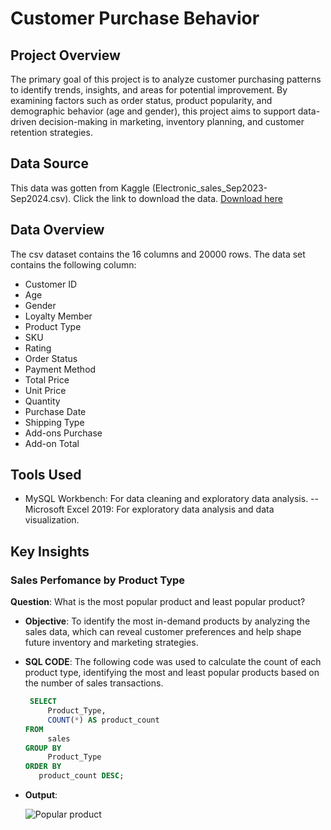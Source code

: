 # Customer Purchase Behavior 

## Project Overview
The primary goal of this project is to analyze customer purchasing patterns to identify trends, insights, and areas for potential improvement. By examining factors such as order status, product popularity, and demographic behavior (age and gender), this project aims to support data-driven decision-making in marketing, inventory planning, and customer retention strategies.

## Data Source
This data was gotten from Kaggle (Electronic_sales_Sep2023-Sep2024.csv). Click the link to download the data.
[Download here](https://www.kaggle.com/datasets/cameronseamons/electronic-sales-sep2023-sep2024)

## Data Overview
The csv dataset contains the 16 columns and 20000 rows. The data set contains the following column:
- Customer ID
- Age
- Gender
- Loyalty Member
- Product Type
- SKU
- Rating
- Order Status
- Payment Method
- Total Price
- Unit Price
- Quantity
- Purchase Date
- Shipping Type
- Add-ons Purchase
- Add-on Total

## Tools Used
- MySQL Workbench: For data cleaning and exploratory data analysis.
-- Microsoft Excel 2019: For exploratory data analysis and data visualization.

## Key Insights
### Sales Perfomance by Product Type
**Question**: What is the most popular product and least popular product?
- **Objective**: To identify the most in-demand products by analyzing the sales data, which can reveal customer preferences and help shape future inventory and marketing strategies.
- **SQL CODE**: The following code was used to calculate the count of each product type, identifying the most and least popular products based on the number of sales transactions.
   ```SQL
    SELECT 
	    Product_Type, 
	    COUNT(*) AS product_count
   FROM 
	    sales
   GROUP BY 
	    Product_Type
   ORDER BY 	
	  product_count DESC;
   
- **Output**:
  
  ![Popular product](https://github.com/OchePrince/Electronic_gadget/blob/main/Popular%20product.png)

   


